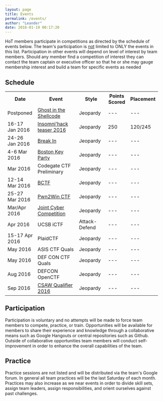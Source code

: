 ```yaml
---
layout: page
title: Events
permalink: /events/
author: "Leander"
date: 2016-01-19 00:17:20
---
```


HoT members participate in competitions as directed by the schedule of events below. The team's participation is <u>not</u> limited to ONLY the events in this list. Participation in other events will depend on level of interest by team members. Should any member find a competition of interest they can contact the team captain or executive officer so that he or she may gauge membership interest and build a team for specific events as needed

## Schedule  

<table width="100%">
<tr>
      <th width="20%">Date</th>
      <th width="30%">Event</th>
      <th width="20%">Style</th>
      <th width="15%">Points Scored</th>
      <th width="15%">Placement</th>
</tr>
<tr>
      <td>Postponed</td>
      <td><a href="http://ghostintheshellcode.com/">Ghost in the Shellcode</a></td>
      <td>Jeopardy</td>
      <td>---</td>
      <td>---</td>
</tr>
<tr>
      <td>16-17 Jan 2016</td>
      <td><a href="http://teaser.insomnihack.ch">Insomni'hack teaser 2016</a></td>
      <td>Jeopardy</td>
      <td>250</td>
      <td>120/245</td>
</tr>
<tr>
      <td>24-26 Jan 2016</td>
      <td><a href="https://felicity.iiit.ac.in/">Break In</a></td>
      <td>Jeopardy</td>
      <td>---</td>
      <td>---</td>
</tr>
<tr>
      <td>4-6 Mar 2016</td>
      <td><a href="http://bostonkeyparty.net">Boston Key Party</a></td>
      <td>Jeopardy</td>
      <td>---</td>
      <td>---</td>
</tr>
<tr>
      <td>Mar 2016</td>
      <td>Codegate CTF Preliminary</td>
      <td>Jeopardy</td>
      <td>---</td>
      <td>---</td>
</tr>
<tr>
      <td>12-14 Mar 2016</td>
      <td><a href="http://bctf.cn">BCTF</a></td>
      <td>Jeopardy</td>
      <td>---</td>
      <td>---</td>
</tr>
<tr>
      <td>25-27 Mar 2016</td>
      <td><a href="https://www.pwn2win.party/?lang=en">Pwn2Win CTF</a></td>
      <td>Jeopardy</td>
      <td>---</td>
      <td>---</td>
</tr>
<tr>
      <td>Mar/Apr 2016</td>
      <td><a href="http://jointcybercompetition.com">Joint Cyber Competition</a></td>
      <td>Jeopardy</td>
      <td>---</td>
      <td>---</td>
</tr>
<tr>
      <td>Apr 2016</td>
      <td>UCSB iCTF</td>
      <td>Attack-Defend</td>
      <td>---</td>
      <td>---</td>
</tr>
<tr>
      <td>15-17 Apr 2016</td>
      <td>PlaidCTF</td>
      <td>Jeopardy</td>
      <td>---</td>
      <td>---</td>
</tr>
<tr>
      <td>May 2016</td>
      <td>ASIS CTF Quals</td>
      <td>Jeopardy</td>
      <td>---</td>
      <td>---</td>
</tr>
<tr>
      <td>May 2016</td>
      <td>DEF CON CTF Quals</td>
      <td>Jeopardy</td>
      <td>---</td>
      <td>---</td>
</tr>
<tr>
      <td>Aug 2016</td>
      <td>DEFCON OpenCTF</td>
      <td>Jeopardy</td>
      <td>---</td>
      <td>---</td>
</tr>
<tr>
      <td>Sep 2016</td>
      <td><a href="https://ctf.isis.poly.edu/">CSAW Qualifier 2016</a></td>
      <td>Jeopardy</td>
      <td>---</td>
      <td>---</td>
</tr>
</table>

## Participation  

Participation is voluntary and no attempts will be made to force team members to compete, practice, or train. Opportunities will be available for members to share their experience and knowledge through a collaborative means such as Google Hangouts or central repositories such as Github. Outside of collaborative opportunities team members will conduct self-improvement in order to enhance the overall capabilities of the team.

## Practice  

Practice sessions are not listed and will be distributed via the team's Google forum. In general all team practices will be the last Saturday of each month. Practices may also increase as we near events in order to divide skill sets, assign team leaders, assign responsibilities, and orient ourselves against past challenges.


